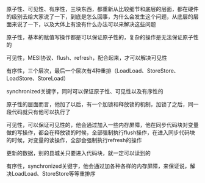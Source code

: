 原子性、可见性、有序性，三块东西，都重新从比较细节和底层的层面，都在硬件的级别去给大家说了一下，到底是怎么回事，为什么会发生这个问题，从底层的层面来说了一下，以及大体上有没有什么办法可以来解决这些问题

 

原子性，基本的赋值写操作都是可以保证原子性的，复杂的操作是无法保证原子性的

可见性，MESI协议、flush、refresh，配合起来，才可以解决可见性

有序性，三个层次，最后一个层次有4种重排（LoadLoad、StoreStore、LoadStore、StoreLoad）

 

synchronized关键字，同时可以保证原子性、可见性以及有序性的

 

原子性的层面而言，他加了以后，有一个加锁和释放锁的机制，加锁了之后，同一段代码就只有他可以执行了

 

可见性，可以保证可见性的，他会通过加入一些内存屏障，他在同步代码块对变量做的写操作，都会在释放锁的时候，全部强制执行flush操作，在进入同步代码块的时候，对变量的读操作，全部会强制执行refresh的操作

 

更新的数据，别的县城关只要进入代码块，就一定可以读到的

 

有序性，synchronized关键字，他会通过加各种各样的内存屏障，来保证说，解决LoadLoad、StoreStore等等重排序